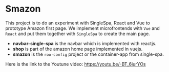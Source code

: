 # Smazon

This project is to do an experiment with SingleSpa, React and Vue to prototype Amazon first page. We implement microfrontends with `Vue` and `React` and put them together with `SingleSpa` to create the main page.

* **navbar-single-spa** is the navbar which is implemented with reactjs.
* **shop** is part of the amazon home page implemented in vuejs.
* **smazon** is the `roo-config` project or the container-app from single-spa.

Here is the link to the Youtune video: https://youtu.be/-BT_6iurYOs